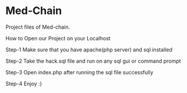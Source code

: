 # Med-Chain
Project files of Med-chain.

How to Open our Project on your Localhost

Step-1 Make sure that you have apache(php server) and sql installed

Step-2 Take the hack.sql file and run on any sql gui or command prompt

Step-3 Open index.php after running the sql file successfully

Step-4 Enjoy :)
